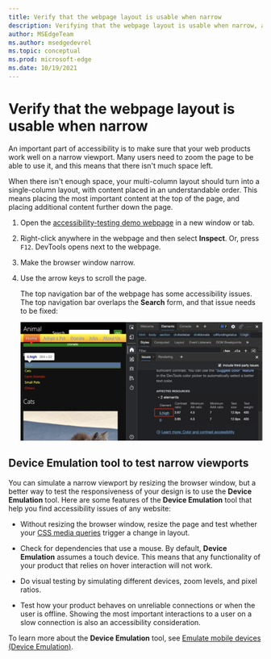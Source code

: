 ```yaml
---
title: Verify that the webpage layout is usable when narrow
description: Verifying that the webpage layout is usable when narrow, as part of accessibility testing.
author: MSEdgeTeam
ms.author: msedgedevrel
ms.topic: conceptual
ms.prod: microsoft-edge
ms.date: 10/19/2021
---
```

# Verify that the webpage layout is usable when narrow

An important part of accessibility is to make sure that your web products work well on a narrow viewport. Many users need to zoom the page to be able to use it, and this means that there isn't much space left.

When there isn't enough space, your multi-column layout should turn into a single-column layout, with content placed in an understandable order. This means placing the most important content at the top of the page, and placing additional content further down the page.

1. Open the [accessibility-testing demo webpage](https://microsoftedge.github.io/Demos/devtools-a11y-testing/) in a new window or tab.

1. Right-click anywhere in the webpage and then select **Inspect**.  Or, press `F12`.  DevTools opens next to the webpage.

1. Make the browser window narrow.

1. Use the arrow keys to scroll the page.

   The top navigation bar of the webpage has some accessibility issues.  The top navigation bar overlaps the **Search** form, and that issue needs to be fixed:

   ![Element in the page highlighted after clicking the link to it.](../media/a11y-testing-element-with-contrast-issues.msft.png)


<!-- ====================================================================== -->
## Device Emulation tool to test narrow viewports

You can simulate a narrow viewport by resizing the browser window, but a better way to test the responsiveness of your design is to use the **Device Emulation** tool.  Here are some features of the **Device Emulation** tool that help you find accessibility issues of any website:

*  Without resizing the browser window, resize the page and test whether your [CSS media queries](../device-mode/index.md#show-media-queries) trigger a change in layout.

*  Check for dependencies that use a mouse. By default, **Device Emulation** assumes a touch device. This means that any functionality of your product that relies on hover interaction will not work.

*  Do visual testing by simulating different devices, zoom levels, and pixel ratios.

*  Test how your product behaves on unreliable connections or when the user is offline.  Showing the most important interactions to a user on a slow connection is also an accessibility consideration.

To learn more about the **Device Emulation** tool, see [Emulate mobile devices (Device Emulation)](../device-mode/index.md).
